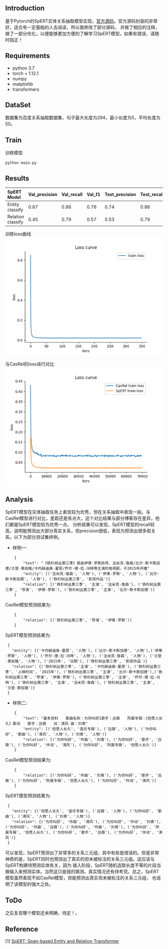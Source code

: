 ## Introduction

基于Pytorch的SpERT实体关系抽取模型实现，[官方源码](https://github.com/lavis-nlp/spert)。官方源码封装的非常好，适合有一定基础的人去阅读，所以我修改了部分源码，
并做了相应的注释，做了一部分优化，以便能够更加方便的了解学习SpERT模型。如果有错误，请随时指正！

## Requirements

* python 3.7
* torch = 1.12.1
* numpy
* matplotlib
* transformers

## DataSet
数据集为百度关系抽取数据集，句子最大长度为294，最小长度为5，平均长度为50。

## Train
训练模型

    python main.py
    
## Results

|SpERT Model | Val_precision | Val_recall | Val_f1 | Test_precision | Test_recall | Test_f1 | Time |
|:-----| :----- | :-----| :----- |:----- |:----- |:----- |:-----|
|Entity classify | 0.67 | 0.86 | 0.76 | 0.74 | 0.86 | 0.80 | 148m |
|Relation classify | 0.45 | 0.79 | 0.57 | 0.53 | 0.79 | 0.64 | 148m |

训练loss曲线  
![loss_curve](https://github.com/lisj1211/NLP/blob/main/SpERT/picture/loss.png)  

与CasRel的loss进行对比  
![loss_curve](https://github.com/lisj1211/NLP/blob/main/SpERT/picture/compare.png) 


## Analysis

SpERT模型在实体抽取任务上表现较为优秀，但在关系抽取中表现一般。与CasRel模型进行对比，差距还是有点大，这个对比结果与部分博客存在差异，他们都是SpERT模型较为优秀一点。
分析结果可以发现，SpERT模型的recall较高，说明能预测出大部分真实关系，但precision很低，表现为预测出很多假关系。以下为部分测试集样例。 

* 样例一:   
```
    {
        "text": "《铁杉树丛第三季》是由伊莱·罗斯执导，法米克·詹森/比尔·斯卡斯加德/兰登·莱伯隆/卡内赫迪奥·霍恩/乔尔·德·拉·冯特等主演的电视剧，于2015年开播"
        "entity": [('法米克·詹森', '人物'), ('伊莱·罗斯', '人物'), ('比尔·斯卡斯加德', '人物'), ('铁杉树丛第三季', '影视作品')]
        "relation": [('铁杉树丛第三季', '主演', '法米克·詹森'), ('铁杉树丛第三季', '导演', '伊莱·罗斯'), ('铁杉树丛第三季', '主演', '比尔·斯卡斯加德')]
    }
 ```
  
CasRel模型预测结果为:  
```
    {
        "relation": [('铁杉树丛第三季', '导演', '伊莱·罗斯')]
    }
 ```
  
SpERT模型预测结果为:  
 ```
  {
    "entity": {('卡内赫迪奥·霍恩', '人物'), ('比尔·斯卡斯加德', '人物'),('伊莱·罗斯', '人物'), ('乔尔·德·拉·冯特', '人物'), ('法米克·詹森', '人物'), ('兰登·莱伯隆', '人物'), ('2015年', '日期'), ('铁杉树丛第三季', '影视作品')}
    "relation": {('铁杉树丛第三季', '主演', '卡内赫迪奥·霍恩'), ('铁杉树丛第三季', '上映时间', '2015年'), ('铁杉树丛第三季', '主演', '比尔·斯卡斯加德'),('铁杉树丛第三季', '导演', '伊莱·罗斯'), ('铁杉树丛第三季', '主演', '乔尔·德·拉·冯特'), ('铁杉树丛第三季', '主演', '法米克·詹森'), ('铁杉树丛第三季', '主演', '兰登·莱伯隆')}
  }
  ```
  
* 样例二: 
```
    {
        "text": "基本资料　　歌曲名称：为你叫好1歌手：吕薇　　所属专辑：《但愿人长久》歌词　　歌手：吕薇　　词：清风 曲：刘青"
        "entity": [('但愿人长久', '音乐专辑'), ('吕薇', '人物'), ('为你叫好', '歌曲'), ('清风', '人物'), ('刘青', '人物')]
        "relation": [('为你叫好', '作曲', '刘青'), ('为你叫好', '歌手', '吕薇'), ('为你叫好', '作词', '清风'), ('为你叫好', '所属专辑', '但愿人长久')]
    }
 ```

CasRel模型预测结果为:  
```
    {
        "relation": [('为你叫好', '作曲', '刘青'), ('为你叫好', '歌手', '吕薇'), ('为你叫好', '所属专辑', '但愿人长久'), ('为你叫好', '作词', '清风')]
    }
 ```
  
SpERT模型预测结果为:  
 ```
  {
    "entity": {('但愿人长久', '音乐专辑'), ('吕薇', '人物'), ('为你叫好', '歌曲'), ('清风', '人物'), ('刘青', '人物')}
    "relation": {('为你叫好', '作曲', '清风'), ('为你叫好', '作词', '刘青'), ('为你叫好', '作曲', '吕薇'), ('为你叫好', '作曲', '刘青'), ('为你叫好', '所属专辑', '但愿人长久'), ('为你叫好', '歌手', '吕薇'), ('为你叫好', '作词', '清风')}
  }
  ```
可以发现，SpERT预测出了非常多的关系三元组，其中有些是错误的。但是非常神奇的是，SpERT同时也预测出了真实的但未被标注的关系三元组。这应该与SpERT构建待预测实体有关，因为
输入阶段，SpERT随机选取长度不等的片段当做输入来预测实体。当然这只是我的猜测。真实情况还有待考究。总之，SpERT模型虽然表现不如CasRel模型，但能预测出真实但未被标注的关系三元组，
也说明了该模型的强大之处。
## ToDo

之后复现哪个模型还未明确，待定！。

## Reference
[1] [SpERT: Span-based Entity and Relation Transformer](https://arxiv.org/abs/1909.07755)  
